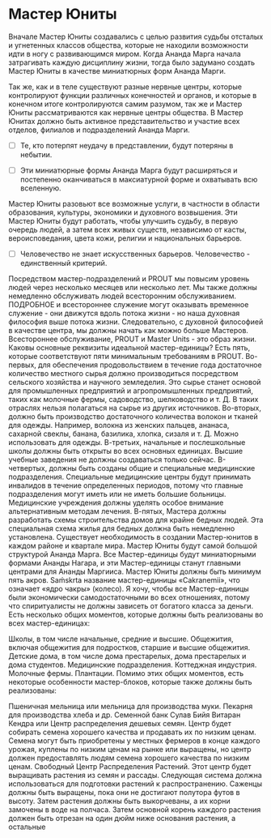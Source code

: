 # Mастер Юниты

Вначале Мастер Юниты создавались с целью развития судьбы отсталых и угнетенных классов общества, которые не находили возможности идти в ногу с развивающимся миром. Когда Ананда Марга начала затрагивать каждую дисциплину жизни, тогда было задумано создать Мастер Юниты в качестве миниатюрных форм Ананда Марги. 

Так же, как и в теле существуют разные нервные центры, которые контролируют функции различных конечностей и органов, и которые в конечном итоге контролируются самим разумом, так же и Мастер Юниты рассматриваются как нервные центры общества. В Мастер Юнитах должно быть активное представительство и участие всех отделов, филиалов и подразделений Ананда Марги. 

- [ ] Те, кто потерпят неудачу в представлении, будут потеряны в небытии.

- [ ] Эти миниатюрные формы Ананда Марга будут расширяться и постепенно оканчиваться в максиатурной форме и охватывать всю вселенную.

Мастер Юниты разовьют все возможные услуги, в частности в области образования, культуры, экономики и духовного возвышения. Эти Мастер Юниты будут работать, чтобы улучшить судьбу, в первую очередь людей, а затем всех живых существ, независимо от касты, вероисповедания, цвета кожи, религии и национальных барьеров. 

- [ ] Человечество не знает искусственных барьеров. Человечество - единственный критерий.

Посредством мастер-подразделений и PROUT мы повысим уровень людей через несколько месяцев или несколько лет. Мы также должны немедленно обслуживать людей всесторонним обслуживанием. ПОДРОБНОЕ и всестороннее служение могут оказывать временное служение - они движутся вдоль потока жизни - но наша духовная философия выше потока жизни. Следовательно, с духовной философией в качестве центра, мы должны начать как можно больше Мастеров. Всестороннее обслуживание, PROUT и Master Units - это образ жизни.
Каковы основные реквизиты идеальной мастер-единицы? Есть пять, которые соответствуют пяти минимальным требованиям в PROUT. Во-первых, для обеспечения продовольствием в течение года достаточное количество местного сырья должно производиться посредством сельского хозяйства и научного земледелия. Это сырье станет основой для промышленных предприятий и агропромышленных предприятий, таких как молочные фермы, садоводство, шелководство и т. Д. В таких отраслях нельзя полагаться на сырье из других источников.
Во-вторых, должно быть производство достаточного количества волокон и тканей для одежды. Например, волокна из женских пальцев, ананаса, сахарной свеклы, банана, базилика, хлопка, сизаля и т. Д. Можно использовать для одежды.
В-третьих, начальные и послешкольные школы должны быть открыты во всех основных единицах. Высшие учебные заведения не должны создаваться только сейчас.
В-четвертых, должны быть созданы общие и специальные медицинские подразделения. Специальные медицинские центры будут принимать инвалидов в течение определенных периодов, потому что главные подразделения могут иметь или не иметь большие больницы. Медицинские учреждения должны уделять особое внимание альтернативным методам лечения.
В-пятых, Мастера должны разработать схемы строительства домов для крайне бедных людей. Эта специальная схема жилья для бедных должна быть немедленно установлена.
Существует необходимость в создании Мастер-юнитов в каждом районе и квартале мира. Мастер Юниты будут самой большой структурой Ананда Марга. Все Мастер-единицы будут миниатюрными формами Ананды Нагара, и эти Мастер-единицы станут главными центрами для Ананды Маргииса. Мастер Юниты должны быть минимум пять акров. Saḿskrta название мастер-единицы «Cakranemii», что означает «ядро чакры» (колесо). Я хочу, чтобы все Мастер-единицы были экономически самодостаточными во всех отношениях, потому что спиритуалисты не должны зависеть от богатого класса за деньги.
Есть несколько общих моментов, которые должны быть реализованы во всех мастер-единицах:

Школы, в том числе начальные, средние и высшие.
Общежития, включая общежития для подростков, старшие и высшие общежития.
Детские дома, в том числе дома престарелых, дома престарелых и дома студентов.
Медицинские подразделения.
Коттеджная индустрия.
Молочные фермы.
Плантации.
Помимо этих общих моментов, есть некоторые особенности мастер-блоков, которые также должны быть реализованы:

Пшеничная мельница или мельница для производства муки.
Пекарня для производства хлеба и др.
Семенной банк
Сулав Бийя Витаран Кендра или Центр распределения дешевых семян. Центр будет собирать семена хорошего качества и продавать их по низким ценам. Семена могут быть приобретены у местных фермеров в конце каждого урожая, куплены по низким ценам на рынке или выращены, но центр должен предоставлять людям семена хорошего качества по низким ценам.
Свободный Центр Распределения Растений. Этот центр будет выращивать растения из семян и рассады. Следующая система должна использоваться для подготовки растений к распространению. Саженцы должны быть выращены, пока они не достигают полутора футов в высоту. Затем растения должны быть выкорчеваны, а их корни замочены в воде на полчаса. Затем основной корень каждого растения должен быть отрезан на один дюйм ниже основания растения, а остальные
